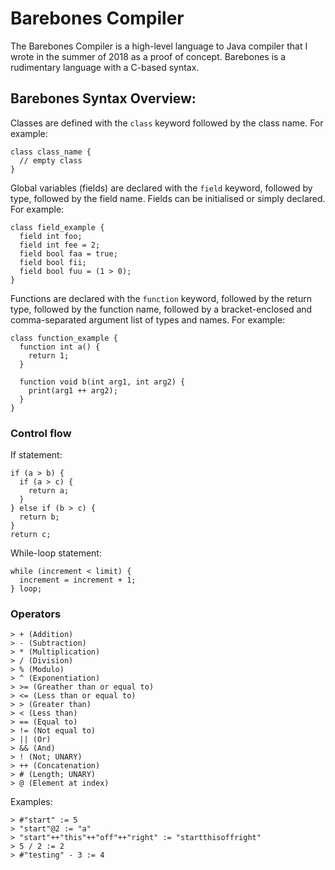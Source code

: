 # Barebones Compiler
The Barebones Compiler is a high-level language to Java compiler that I wrote in the summer of 2018 as a proof of concept.
Barebones is a rudimentary language with a C-based syntax.

## Barebones Syntax Overview:

Classes are defined with the `class` keyword followed by the class name. For example:

    class class_name {
      // empty class
    }

Global variables (fields) are declared with the `field` keyword, followed by type, followed by the field name.
Fields can be initialised or simply declared. For example:

    class field_example {
      field int foo;
      field int fee = 2;
      field bool faa = true;
      field bool fii;
      field bool fuu = (1 > 0);
    }
    
Functions are declared with the `function` keyword, followed by the return type, followed by the function name, 
followed by a bracket-enclosed and comma-separated argument list of types and names. For example:

    class function_example {
      function int a() {
        return 1;
      }
      
      function void b(int arg1, int arg2) {
        print(arg1 ++ arg2);
      }
    }

### Control flow

If statement:

    if (a > b) {
      if (a > c) {
        return a;
      }
    } else if (b > c) {
      return b;
    }
    return c;

While-loop statement:

    while (increment < limit) {
      increment = increment + 1;
    } loop;

### Operators

    > + (Addition)
    > - (Subtraction)
    > * (Multiplication)
    > / (Division)
    > % (Modulo)
    > ^ (Exponentiation)
    > >= (Greather than or equal to)
    > <= (Less than or equal to)
    > > (Greater than)
    > < (Less than)
    > == (Equal to)
    > != (Not equal to)
    > || (Or)
    > && (And)
    > ! (Not; UNARY)
    > ++ (Concatenation)
    > # (Length; UNARY)
    > @ (Element at index)

Examples:

    > #"start" := 5
    > "start"@2 := "a"
    > "start"++"this"++"off"++"right" := "startthisoffright"
    > 5 / 2 := 2
    > #"testing" - 3 := 4
